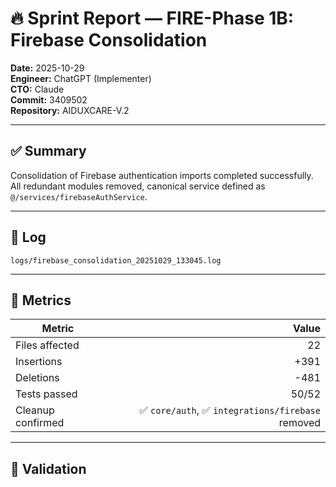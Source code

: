 # 🔥 Sprint Report — FIRE-Phase 1B: Firebase Consolidation
**Date:** 2025-10-29  
**Engineer:** ChatGPT (Implementer)  
**CTO:** Claude  
**Commit:** 3409502  
**Repository:** AIDUXCARE-V.2  

---

## ✅ Summary
Consolidation of Firebase authentication imports completed successfully.  
All redundant modules removed, canonical service defined as `@/services/firebaseAuthService`.

---

## 🧾 Log
`logs/firebase_consolidation_20251029_133045.log`

---

## 🧩 Metrics
| Metric | Value |
|--------|-------:|
| Files affected | 22 |
| Insertions | +391 |
| Deletions | -481 |
| Tests passed | 50/52 |
| Cleanup confirmed | ✅ `core/auth`, ✅ `integrations/firebase` removed |

---

## 🧪 Validation

